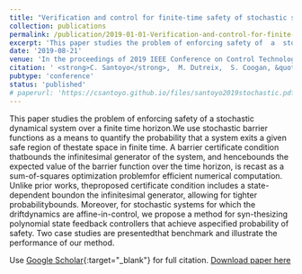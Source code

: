 ```yaml
---
title: "Verification and control for finite-time safety of stochastic systems via barrier functions"
collection: publications
permalink: /publication/2019-01-01-Verification-and-control-for-finite-time-safety-of-stochastic-systems-via-barrier-functions
excerpt: 'This paper studies the problem of enforcing safety of  a  stochastic  dynamical  system  over  a  finite  time  horizon.'
date: '2019-08-21'
venue: 'In the proceedings of 2019 IEEE Conference on Control Technology and Applications (CCTA)'
citation: ' <strong>C. Santoyo</strong>,  M. Dutreix,  S. Coogan, &quot;Verification and control for finite-time safety of stochastic systems via barrier functions.&quot; In the proceedings of 2019 IEEE Conference on Control Technology and Applications (CCTA), 2019.'
pubtype: 'conference'
status: 'published'
# paperurl: 'https://csantoyo.github.io/files/santoyo2019stochastic.pdf'
---
```

This paper studies the problem of enforcing safety of  a  stochastic  dynamical  system  over  a  finite  time  horizon.We  use  stochastic  barrier  functions  as  a  means  to  quantify the  probability  that  a  system  exits  a  given  safe  region  of  thestate  space  in  finite  time.  A  barrier  certificate  condition  thatbounds  the  infinitesimal   generator  of  the  system,  and  hencebounds the expected value of the barrier function over the time horizon,  is  recast  as  a  sum-of-squares  optimization  problemfor  efficient  numerical  computation.  Unlike  prior  works,  theproposed certificate condition includes a state-dependent boundon  the  infinitesimal  generator,  allowing  for  tighter  probabilitybounds.  Moreover,  for  stochastic  systems  for  which  the  driftdynamics  are  affine-in-control,  we  propose  a  method  for  syn-thesizing  polynomial  state  feedback  controllers  that  achieve  aspecified  probability  of  safety.  Two  case  studies  are  presentedthat benchmark and illustrate the performance of our method.

Use [Google Scholar](https://scholar.google.com/scholar?q=Verification+and+control+for+finite+time+safety+of+stochastic+systems+via+barrier+functions){:target="_blank"} for full citation. [Download paper here](https://csantoyo.github.io/files/santoyo2019stochastic.pdf)